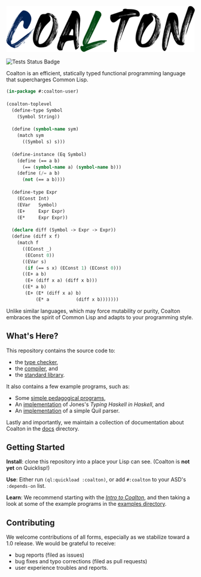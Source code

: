 <img src="docs/assets/coalton-logo.png" style="zoom:50%;" />

![Tests Status Badge](https://github.com/coalton-lang/coalton/actions/workflows/main.yml/badge.svg)

Coalton is an efficient, statically typed functional programming language that supercharges Common Lisp.

```lisp
(in-package #:coalton-user)

(coalton-toplevel
  (define-type Symbol
    (Symbol String))

  (define (symbol-name sym)
    (match sym
      ((Symbol s) s)))

  (define-instance (Eq Symbol)
    (define (== a b)
      (== (symbol-name a) (symbol-name b)))
    (define (/= a b)
      (not (== a b))))
  
  (define-type Expr
    (EConst Int)
    (EVar   Symbol)
    (E+     Expr Expr)
    (E*     Expr Expr))

  (declare diff (Symbol -> Expr -> Expr))
  (define (diff x f)
    (match f
      ((EConst _)
       (EConst 0))
      ((EVar s)
       (if (== s x) (EConst 1) (EConst 0)))
      ((E+ a b)
       (E+ (diff x a) (diff x b)))
      ((E* a b)
       (E+ (E* (diff x a) b)
           (E* a          (diff x b)))))))
```

Unlike similar languages, which may force mutability or purity, Coalton embraces the spirit of Common Lisp and adapts to your programming style.

## What's Here?

This repository contains the source code to:

- the [type checker](src/typechecker/),
- the [compiler](src/codegen/), and
- the [standard library](src/library/).

It also contains a few example programs, such as:

- Some [simple pedagogical programs](examples/small-coalton-programs/),
- An [implementation](examples/thih/) of Jones's *Typing Haskell in Haskell*, and
- An [implementation](examples/quil-coalton/) of a simple Quil parser.

Lastly and importantly, we maintain a collection of documentation about Coalton in the [docs](docs/) directory.

## Getting Started

**Install**: clone this repository into a place your Lisp can see. (Coalton is **not yet** on Quicklisp!)

**Use**: Either run `(ql:quickload :coalton)`, or add `#:coalton` to your ASD's `:depends-on` list.

**Learn**: We recommend starting with the [*Intro to Coalton*](docs/intro-to-coalton.md), and then taking a look at some of the example programs in the [examples directory](examples/). 

## Contributing

We welcome contributions of all forms, especially as we stabilize toward a 1.0 release. We would be grateful to receive:

- bug reports (filed as issues)
- bug fixes and typo corrections (filed as pull requests)
- user experience troubles and reports.



